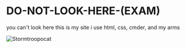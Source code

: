 # DO-NOT-LOOK-HERE-(EXAM)
you can't look here
this is my site i use html, css, cmder, and my arms

![Stormtroopocat](https://octodex.github.com/images/stormtroopocat.jpg "The Stormtroopocat")
